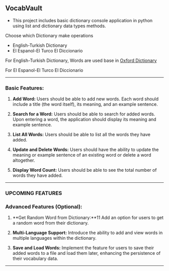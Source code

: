 
## **VocabVault**

- This project includes basic dictionary console application in python using list and dictionary data types methods.

Choose which Dictionary make operations
- English-Turkish Dictionary
- El Espanol-El Turco El Diccionario

For English-Turkish Dictionary, Words are used base in [Oxford Dictionary](https://www.oxfordlearnersdictionaries.com/us/wordlists/oxford3000-5000)

For El Espanol-El Turco El Diccionario

---

### **Basic Features:**

1. **Add Word:** Users should be able to add new words. Each word should include a title (the word itself), its meaning, and an example sentence.

2. **Search for a Word:** Users should be able to search for added words. Upon entering a word, the application should display its meaning and example sentence.

3. **List All Words:** Users should be able to list all the words they have added.

4. **Update and Delete Words:** Users should have the ability to update the meaning or example sentence of an existing word or delete a word altogether.

5. **Display Word Count:** Users should be able to see the total number of words they have added.


---
### UPCOMING FEATURES
### Advanced Features (Optional):

1. **Get Random Word from Dictionary:**11 Add an option for users to get a random word from their dictionary.

2. **Multi-Language Support:** Introduce the ability to add and view words in multiple languages within the dictionary.

3. **Save and Load Words:** Implement the feature for users to save their added words to a file and load them later, enhancing the persistence of their vocabulary data.

---
